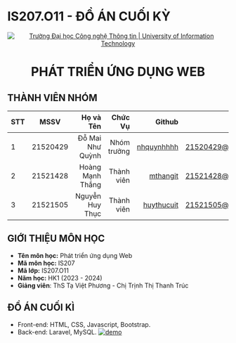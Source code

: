 # IS207.O11 - ĐỒ ÁN CUỐI KỲ
<!-- Banner -->
<p align="center">
  <a href="https://www.uit.edu.vn/" title="Trường Đại học Công nghệ Thông tin" style="border: none;">
    <img src="https://i.imgur.com/WmMnSRt.png" alt="Trường Đại học Công nghệ Thông tin | University of Information Technology">
  </a>
</p>

<h1 align="center"><b>PHÁT TRIỂN ỨNG DỤNG WEB</b></h>

## THÀNH VIÊN NHÓM
|STT| MSSV      | Họ và Tên         |Chức Vụ    | Github                                                  | Email                   |
|---|:---------:| -----------------:|----------:|-------------------------------------------:|-------------------------:
| 1 | 21520429  | Đỗ Mai Như Quỳnh  |Nhóm trưởng|[nhquynhhhh](https://github.com/nhquynhhh)  |21520429@gm.uit.edu.vn   |
| 2 | 21521428  | Hoàng Mạnh Thắng  |Thành viên |[mthangit](https://github.com/mthangit)     |21521428@gm.uit.edu.vn   |
| 3 | 21521505  | Nguyễn Huy Thục   |Thành viên |[huythucuit](https://github.com/huythucuit) |21521505@gm.uit.edu.vn   |

## GIỚI THIỆU MÔN HỌC
* **Tên môn học:** Phát triển ứng dụng Web
* **Mã môn học:** IS207
* **Mã lớp:** IS207.O11
* **Năm học:** HK1 (2023 - 2024)
* **Giảng viên**: ThS Tạ Việt Phương - Chị Trịnh Thị Thanh Trúc


## ĐỒ ÁN CUỐI KÌ
- Front-end: HTML, CSS, Javascript, Bootstrap.
- Back-end: Laravel, MySQL.
<a href="https://ibb.co/X7MvN7N"><img src="https://i.ibb.co/y67bG6G/demo.png" alt="demo" border="0" /></a>


